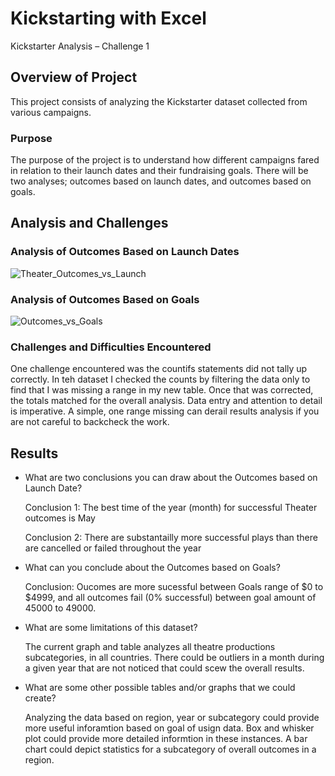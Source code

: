 # Kickstarting with Excel

Kickstarter Analysis – Challenge 1


## Overview of Project

This project consists of analyzing the Kickstarter dataset collected from various campaigns. 


### Purpose

The purpose of the project is to understand how different campaigns fared in relation to their launch dates and their fundraising goals.  There will be two analyses; outcomes based on launch dates, and outcomes based on goals. 


## Analysis and Challenges


### Analysis of Outcomes Based on Launch Dates

![Theater_Outcomes_vs_Launch](https://user-images.githubusercontent.com/120402941/211455783-57efd316-a1d5-48f3-beef-860e98f8e3ab.png)


### Analysis of Outcomes Based on Goals

![Outcomes_vs_Goals](https://user-images.githubusercontent.com/120402941/211455847-4fe3675c-9f7c-45c8-8513-af25d1489558.png)


### Challenges and Difficulties Encountered

One challenge encountered was the countifs statements did not tally up correctly.  In teh dataset I checked the counts by filtering the data only to find that I was missing a range in my new table.  Once that was corrected, the totals matched for the overall analysis.  Data entry and attention to detail is imperative.  A simple, one range missing can derail results analysis if you are not careful to backcheck the work. 

## Results

- What are two conclusions you can draw about the Outcomes based on Launch Date?

    Conclusion 1:  The best time of the year (month) for successful Theater outcomes is May
    
    Conclusion 2: There are substantailly more successful plays than there are cancelled or failed throughout the year

- What can you conclude about the Outcomes based on Goals?

    Conclusion: Oucomes are more sucessful between Goals range of $0 to $4999, and all outcomes fail (0% successful) between goal amount of 45000 to 49000.

- What are some limitations of this dataset?

    The current graph and table analyzes all theatre productions subcategories, in all countries.  There could be outliers in a month during a given year that are not noticed that could scew the overall results.

- What are some other possible tables and/or graphs that we could create?

    Analyzing the data based on region, year or subcategory could provide more useful inforamtion based on goal of usign data.  Box and whisker plot could provide more detailed informtion in these instances.  A bar chart could depict statistics for a subcategory of overall outcomes in a region.


